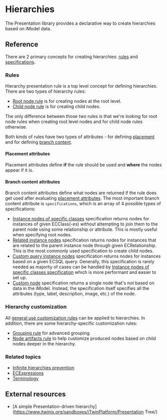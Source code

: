 # Hierarchies

The Presentation library provides a declarative way to create hierarchies based on iModel data.

## Reference

There are 2 primary concepts for creating hierarchies: [rules](#rules) and [specifications](#branch-content-attributes).

### Rules

Hierarchy presentation rule is a top level concept for defining hierarchies. There are two types of hierarchy rules:

- [Root node rule](./RootNodeRule.md) is for creating nodes at the root level.
- [Child node rule](./ChildNodeRule.md) is for creating child nodes.

The only difference between those two rules is that we're looking for root node rules when creating root level nodes and for child node rules otherwise.

Both kinds of rules have two types of attributes - for defining [placement](#placement-attributes) and for defining [branch content](#branch-content-attributes).

#### Placement attributes

Placement attributes define **if** the rule should be used and **where** the nodes appear if it is.

#### Branch content attributes

Branch content attributes define what nodes are returned if the rule does get used after evaluating [placement attributes](#placement-attributes). The most important branch content attribute is `specifications`, which is an array of 4 possible types of specifications:

- [Instance nodes of specific classes](./InstanceNodesOfSpecificClasses.md) specification returns nodes for instances of given ECClass(-es) without attempting to join them to the parent node using some relationship or attribute. This is mostly useful when specifying root nodes.
- [Related instance nodes](./RelatedInstanceNodes.md) specification returns nodes for instances that are related to the parent instance node through given ECRelationship. This is the most commonly used specification to create child nodes.
- [Custom query instance nodes](./CustomQueryInstanceNodes.md) specification returns nodes for instances based on a given ECSQL query. Generally, this specification is rarely needed as majority of cases can be handled by [Instance nodes of specific classes specification](./InstanceNodesOfSpecificClasses.md) which is more performant and easier to set up.
- [Custom node](./CustomNode.md) specification returns a single node that's not based on data in the iModel. Instead, the specification itself specifies all the attributes (type, label, description, image, etc.) of the node.

### Hierarchy customization

All [general use customization rules](../customization/index.md#rules) can be applied to hierarchies. In addition, there are some hierarchy-specific customization rules:

- [Grouping rule](./GroupingRule.md) for advanced grouping.
- [Node artifacts rule](./NodeArtifactsRule.md) to help customize produced nodes based on child nodes deeper in the hierarchy.

### Related topics

- [Infinite hierarchies prevention](./InfiniteHierarchiesPrevention.md)
- [ECExpressions](./ECExpressions.md)
- [Terminology](./Terminology.md)

## External resources

- [A simple Presentation-driven hierarchy](https://www.itwinjs.org/sandboxes/iTwinPlatform/Presentation Tree/)

